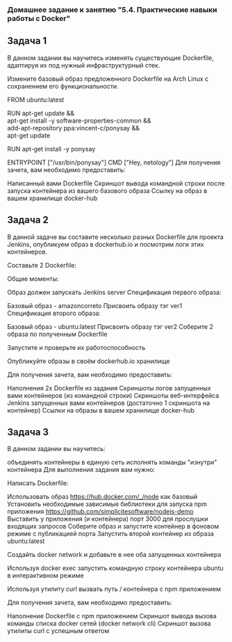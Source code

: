 ### Домашнее задание к занятию "5.4. Практические навыки работы с Docker"

## Задача 1
В данном задании вы научитесь изменять существующие Dockerfile, адаптируя их под нужный инфраструктурный стек.

Измените базовый образ предложенного Dockerfile на Arch Linux c сохранением его функциональности.

FROM ubuntu:latest

RUN apt-get update && \
    apt-get install -y software-properties-common && \
    add-apt-repository ppa:vincent-c/ponysay && \
    apt-get update
 
RUN apt-get install -y ponysay

ENTRYPOINT ["/usr/bin/ponysay"]
CMD ["Hey, netology”]
Для получения зачета, вам необходимо предоставить:

Написанный вами Dockerfile
Скриншот вывода командной строки после запуска контейнера из вашего базового образа
Ссылку на образ в вашем хранилище docker-hub

## Задача 2
В данной задаче вы составите несколько разных Dockerfile для проекта Jenkins, опубликуем образ в dockerhub.io и посмотрим логи этих контейнеров.

Составьте 2 Dockerfile:

Общие моменты:

Образ должен запускать Jenkins server
Спецификация первого образа:

Базовый образ - amazoncorreto
Присвоить образу тэг ver1
Спецификация второго образа:

Базовый образ - ubuntu:latest
Присвоить образу тэг ver2
Соберите 2 образа по полученным Dockerfile

Запустите и проверьте их работоспособность

Опубликуйте образы в своём dockerhub.io хранилище

Для получения зачета, вам необходимо предоставить:

Наполнения 2х Dockerfile из задания
Скриншоты логов запущенных вами контейнеров (из командной строки)
Скриншоты веб-интерфейса Jenkins запущенных вами контейнеров (достаточно 1 скриншота на контейнер)
Ссылки на образы в вашем хранилище docker-hub

## Задача 3
В данном задании вы научитесь:

объединять контейнеры в единую сеть
исполнять команды "изнутри" контейнера
Для выполнения задания вам нужно:

Написать Dockerfile:

Использовать образ https://hub.docker.com/_/node как базовый
Установить необходимые зависимые библиотеки для запуска npm приложения https://github.com/simplicitesoftware/nodejs-demo
Выставить у приложения (и контейнера) порт 3000 для прослушки входящих запросов
Соберите образ и запустите контейнер в фоновом режиме с публикацией порта
Запустить второй контейнер из образа ubuntu:latest

Создайть docker network и добавьте в нее оба запущенных контейнера

Используя docker exec запустить командную строку контейнера ubuntu в интерактивном режиме

Используя утилиту curl вызвать путь / контейнера с npm приложением

Для получения зачета, вам необходимо предоставить:

Наполнение Dockerfile с npm приложением
Скриншот вывода вызова команды списка docker сетей (docker network cli)
Скриншот вызова утилиты curl с успешным ответом

